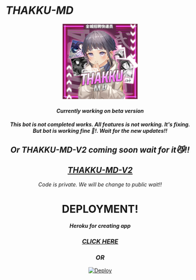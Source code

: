 # *THAKKU-MD*


<div align="center">
  <p align="center">
<img src=./media/thakku.jpg sizealt="JPG" width="200" height="200"/>
</p>

#### *Currently working on beta version*

#### *This bot is not completed works. All features is not working. It's fixing. But bot is working fine 🙂!. Wait for the new updates!!*

## *Or THAKKU-MD-V2 coming soon wait for it😼!!*

## *[THAKKU-MD-V2](https://github.com/TOXIC-KICHU/THAKKU-MD-V2)*

*Code is private. We will be change to public wait!!*

# **DEPLOYMENT!**

#### *Heroku for creating app*

### *[CLICK HERE](https://heroku.com/deploy?template=https://github.com/TOXIC-KICHU/THAKKU-MD)*

### *OR*


[![Deploy](https://www.herokucdn.com/deploy/button.svg)](https://heroku.com/deploy?template=https://github.com/TOXIC-KICHU/JANE-MOL-MD)

